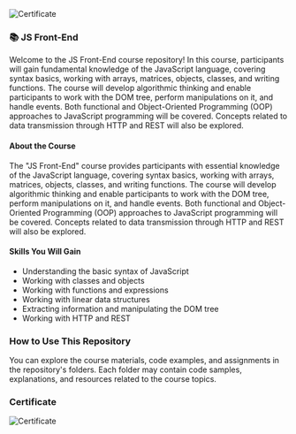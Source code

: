 <img src="https://i.imgur.com/sbhrI5Q.png" alt="Certificate"/>

### 📚 JS Front-End

Welcome to the JS Front-End course repository! In this course, participants will gain fundamental knowledge of the JavaScript language, covering syntax basics, working with arrays, matrices, objects, classes, and writing functions. The course will develop algorithmic thinking and enable participants to work with the DOM tree, perform manipulations on it, and handle events. Both functional and Object-Oriented Programming (OOP) approaches to JavaScript programming will be covered. Concepts related to data transmission through HTTP and REST will also be explored.

#### About the Course

The "JS Front-End" course provides participants with essential knowledge of the JavaScript language, covering syntax basics, working with arrays, matrices, objects, classes, and writing functions. The course will develop algorithmic thinking and enable participants to work with the DOM tree, perform manipulations on it, and handle events. Both functional and Object-Oriented Programming (OOP) approaches to JavaScript programming will be covered. Concepts related to data transmission through HTTP and REST will also be explored.

#### Skills You Will Gain

- Understanding the basic syntax of JavaScript
- Working with classes and objects
- Working with functions and expressions
- Working with linear data structures
- Extracting information and manipulating the DOM tree
- Working with HTTP and REST

### How to Use This Repository

You can explore the course materials, code examples, and assignments in the repository's folders. Each folder may contain code samples, explanations, and resources related to the course topics.

### Certificate

![Certificate](https://i.imgur.com/sbhrI5Q.png)
